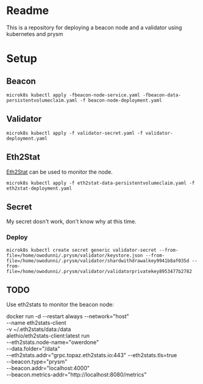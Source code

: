 # Readme
This is a repository for deploying a beacon node and a validator using kubernetes and prysm

# Setup

## Beacon

```
microk8s kubectl apply -fbeacon-node-service.yaml -fbeacon-data-persistentvolumeclaim.yaml -f beacon-node-deployment.yaml
```

## Validator

```
microk8s kubectl apply -f validator-secret.yaml -f validator-deployment.yaml
```

## Eth2Stat
[Eth2Stat](https://eth2stats.io/) can be used to monitor the node.

```
microk8s kubectl apply -f eth2stat-data-persistentvolumeclaim.yaml -f eth2stat-deployment.yaml
```

## Secret
My secret dosn't work, don't know why at this time.

### Deploy
```
microk8s kubectl create secret generic validator-secret --from-file=/home/owodunni/.prysm/validator/keystore.json --from-file=/home/owodunni/.prysm/validator/shardwithdrawalkey9941b8af035d --from-file=/home/owodunni/.prysm/validator/validatorprivatekey8953477b2782
```

## TODO
Use eth2stats to monitor the beacon node:

docker run -d --restart always --network="host" \
--name eth2stats-client \
-v ~/.eth2stats/data:/data \
alethio/eth2stats-client:latest run \
--eth2stats.node-name="owerdone" \
--data.folder="/data" \
--eth2stats.addr="grpc.topaz.eth2stats.io:443" --eth2stats.tls=true \
--beacon.type="prysm" \
--beacon.addr="localhost:4000" \
--beacon.metrics-addr="http://localhost:8080/metrics"
